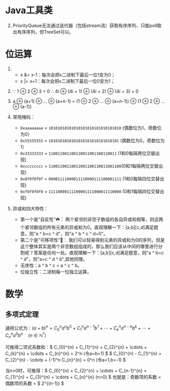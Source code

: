 # Java工具类

2. PriorityQueue无法通过迭代器（包括stream流）获取有序序列，只能poll取出有序序列，但TreeSet可以。

# 位运算

1. - x &= x-1：每次会把x二进制下最后一位1变为0；
   - x |= x+1：每次会把x二进制下最后一位0变为1；
2. ∵ 1 ⊕ 2 ⊕ 3 = 0 ∴ 4i ⊕ (4i + 1) ⊕ (4i + 2) ⊕ (4i + 3) = 0
3. a ⊕ (a+1) ⊕ ... ⊕ (a+n-1) = (1 ⊕ 2 ⊕ ... ⊕ (a+n-1)) ⊕ (1 ⊕ 2 ⊕ ... ⊕ (a-1))
4. 常用掩码：

   - `0xaaaaaaaa` = `10101010101010101010101010101010` (偶数位为1，奇数位为0）
   - `0x55555555` = `1010101010101010101010101010101` (偶数位为0，奇数位为1）
   - `0x33333333` = `110011001100110011001100110011` (1和0每隔两位交替出现)
   - `0xcccccccc` = `11001100110011001100110011001100`(0和1每隔两位交替出现)
   - `0x0f0f0f0f` = `00001111000011110000111100001111` (1和0每隔四位交替出现)
   - `0xf0f0f0f0` = `11110000111100001111000011110000` (0和1每隔四位交替出现)
5. 异或和四大特性：

   - 第一个是"自反性"☘️： 两个紧邻的非空子数组的各自异或和相等，则这两个紧邻数组的所有元素的异或和为0。直观理解一下：[a,b][c,d]满足题意，则"a ^ b=c ^ d"，则"a ^ b ^ c ^ d=0"。
   - 第二个是"可移项性"🍄： 我们可以轻易得到元素的异或和为0的序列，但是这个整体其实是两个非空数组组成的，那么我们应该从中间的哪里进行分割呢？答案是任何一处。直观理解一下：[a,b][c,d]满足题意，则"a ^ b=c ^ d"，则"a=c ^ d ^ b",其他同理。
   - 无序性：a ^ b ^ c = a ^ c ^ b。
   - 位独立性：二进制每一位独立运算。

# 数学

## 多项式定理

通用公式为：$(a + b)^n = C_0^n a^n b^0 + C_1^n a^{n-1} b^1 + \cdots + C_k^n a^{n-k} b^k + \cdots + C_n^n a^0 b^n \quad (n \in \mathbb{N}^*)$

可推得二项式系数和：$ C_{0}^{n} + C_{1}^{n} + C_{2}^{n} + \cdots + C_{k}^{n} + \cdots + C_{n}^{n} = 2^n (令a=b=1) $
$ C_{0}^{n} - C_{1}^{n} + C_{2}^{n} - \cdots + (-1)^n C_{n}^{n} = 0^n (令a=1,b=-1) $

当n>0时，可推得：$ C_{0}^{n} + C_{2}^{n} + \cdots + C_{n-1}^{n} = C_{1}^{n} + C_{3}^{n} + \cdots + C_{n}^{n} (n>0) $
也就是：奇数项的系数 = 偶数项的系数 = $ 2^{(n-1)} $
